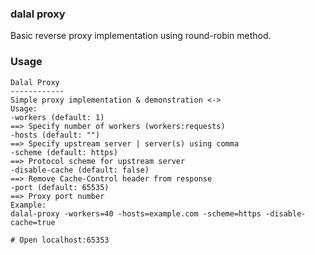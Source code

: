 ### dalal proxy

Basic reverse proxy implementation using round-robin method.

### Usage
```shell
Dalal Proxy
------------
Simple proxy implementation & demonstration <->
Usage:
-workers (default: 1)
==> Specify number of workers (workers:requests)
-hosts (default: "")
==> Specify upstream server | server(s) using comma
-scheme (default: https)
==> Protocol scheme for upstream server
-disable-cache (default: false)
==> Remove Cache-Control header from response
-port (default: 65535)
==> Proxy port number
Example:
dalal-proxy -workers=40 -hosts=example.com -scheme=https -disable-cache=true

# Open localhost:65353
```
